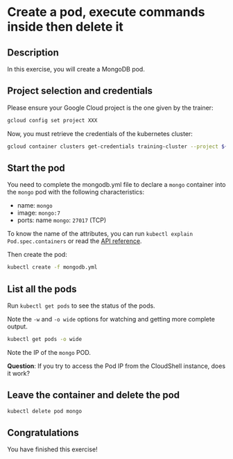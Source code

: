 # Create a pod, execute commands inside then delete it

<walkthrough-tutorial-duration duration="15.0"></walkthrough-tutorial-duration>

## Description

In this exercise, you will create a MongoDB pod.

## Project selection and credentials

Please ensure your Google Cloud project is the one given by the trainer:
```sh
gcloud config set project XXX 
```

Now, you must retrieve the credentials of the kubernetes cluster:
```sh
gcloud container clusters get-credentials training-cluster --project ${GOOGLE_CLOUD_PROJECT} --zone europe-west1-b
```

## Start the pod

You need to complete the <walkthrough-editor-open-file filePath="mongodb.yml">mongodb.yml</walkthrough-editor-open-file> 
file to declare a `mongo` container into the `mongo` pod with the following characteristics:
- name: `mongo`
- image: `mongo:7`
- ports: name `mongo`: `27017` (TCP)

To know the name of the attributes, you can run `kubectl explain Pod.spec.containers` or read the [API reference](https://kubernetes.io/docs/reference/generated/kubernetes-api/v1.26/#container-v1-core).


Then create the pod:
```sh
kubectl create -f mongodb.yml
```

## List all the pods

Run `kubectl get pods` to see the status of the pods. 

Note the `-w` and `-o wide` options for watching and getting more complete output.

```sh
kubectl get pods -o wide
```

Note the IP of the `mongo` POD.

**Question**: If you try to access the Pod IP from the CloudShell instance, does it work?

## Leave the container and delete the pod

```sh
kubectl delete pod mongo
```

## Congratulations

You have finished this exercise!

<walkthrough-conclusion-trophy></walkthrough-conclusion-trophy>
